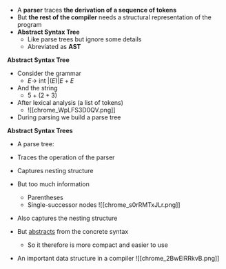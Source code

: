 - A **parser** traces **the derivation of a sequence of tokens**
- But **the rest of the compiler** needs a structural representation of the program
- **Abstract Syntax Tree**
	- Like parse trees but ignore some details
	- Abreviated as **AST**

**Abstract Syntax Tree**
- Consider the grammar
	- $E \rightarrow$ int $| ( E ) | E + E$
- And the string
	- $5 + (2 + 3)$
- After lexical analysis (a list of tokens)
	- ![[chrome_WpLFS3D0QV.png]]
- During parsing we build a parse tree

**Abstract Syntax Trees**
- A parse tree:
- Traces the operation of the parser
- Captures nesting structure
- But too much information
	- Parentheses
	- Single-successor nodes
![[chrome_s0rRMTxJLr.png]]

- Also captures the nesting structure
- But <u>abstracts</u> from the concrete syntax 
	- So it therefore is more compact and easier to use
- An important data structure in a compiler
![[chrome_2BwElRRkvB.png]]


